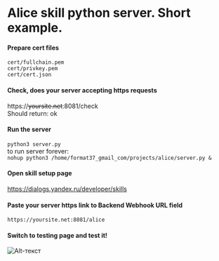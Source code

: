 # Alice skill python server. Short example.
#### Prepare cert files
```cert/fullchain.pem```   
```cert/privkey.pem```   
```cert/cert.json```
#### Check, does your server accepting https requests
https://~~yoursite.net~~:8081/check   
Should return: ok
#### Run the server
```python3 server.py```   
to run server forever:   
```nohup python3 /home/format37_gmail_com/projects/alice/server.py &```
#### Open skill setup page
https://dialogs.yandex.ru/developer/skills
#### Paste your server https link to Backend Webhook URL field
```https://yoursite.net:8081/alice```
#### Switch to testing page and test it!
![Alt-текст](https://github.com/format37/alice/blob/master/images/alice.png "Success!")